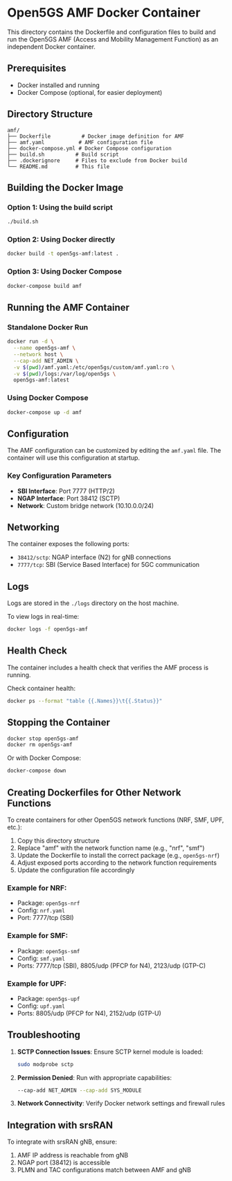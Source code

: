 # Open5GS AMF Docker Container

This directory contains the Dockerfile and configuration files to build and run the Open5GS AMF (Access and Mobility Management Function) as an independent Docker container.

## Prerequisites

- Docker installed and running
- Docker Compose (optional, for easier deployment)

## Directory Structure

```
amf/
├── Dockerfile          # Docker image definition for AMF
├── amf.yaml           # AMF configuration file
├── docker-compose.yml # Docker Compose configuration
├── build.sh          # Build script
├── .dockerignore     # Files to exclude from Docker build
└── README.md         # This file
```

## Building the Docker Image

### Option 1: Using the build script
```bash
./build.sh
```

### Option 2: Using Docker directly
```bash
docker build -t open5gs-amf:latest .
```

### Option 3: Using Docker Compose
```bash
docker-compose build amf
```

## Running the AMF Container

### Standalone Docker Run
```bash
docker run -d \
  --name open5gs-amf \
  --network host \
  --cap-add NET_ADMIN \
  -v $(pwd)/amf.yaml:/etc/open5gs/custom/amf.yaml:ro \
  -v $(pwd)/logs:/var/log/open5gs \
  open5gs-amf:latest
```

### Using Docker Compose
```bash
docker-compose up -d amf
```

## Configuration

The AMF configuration can be customized by editing the `amf.yaml` file. The container will use this configuration at startup.

### Key Configuration Parameters

- **SBI Interface**: Port 7777 (HTTP/2)
- **NGAP Interface**: Port 38412 (SCTP)
- **Network**: Custom bridge network (10.10.0.0/24)

## Networking

The container exposes the following ports:
- `38412/sctp`: NGAP interface (N2) for gNB connections
- `7777/tcp`: SBI (Service Based Interface) for 5GC communication

## Logs

Logs are stored in the `./logs` directory on the host machine.

To view logs in real-time:
```bash
docker logs -f open5gs-amf
```

## Health Check

The container includes a health check that verifies the AMF process is running.

Check container health:
```bash
docker ps --format "table {{.Names}}\t{{.Status}}"
```

## Stopping the Container

```bash
docker stop open5gs-amf
docker rm open5gs-amf
```

Or with Docker Compose:
```bash
docker-compose down
```

## Creating Dockerfiles for Other Network Functions

To create containers for other Open5GS network functions (NRF, SMF, UPF, etc.):

1. Copy this directory structure
2. Replace "amf" with the network function name (e.g., "nrf", "smf")
3. Update the Dockerfile to install the correct package (e.g., `open5gs-nrf`)
4. Adjust exposed ports according to the network function requirements
5. Update the configuration file accordingly

### Example for NRF:
- Package: `open5gs-nrf`
- Config: `nrf.yaml`
- Port: 7777/tcp (SBI)

### Example for SMF:
- Package: `open5gs-smf`
- Config: `smf.yaml`
- Ports: 7777/tcp (SBI), 8805/udp (PFCP for N4), 2123/udp (GTP-C)

### Example for UPF:
- Package: `open5gs-upf`
- Config: `upf.yaml`
- Ports: 8805/udp (PFCP for N4), 2152/udp (GTP-U)

## Troubleshooting

1. **SCTP Connection Issues**: Ensure SCTP kernel module is loaded:
   ```bash
   sudo modprobe sctp
   ```

2. **Permission Denied**: Run with appropriate capabilities:
   ```bash
   --cap-add NET_ADMIN --cap-add SYS_MODULE
   ```

3. **Network Connectivity**: Verify Docker network settings and firewall rules

## Integration with srsRAN

To integrate with srsRAN gNB, ensure:
1. AMF IP address is reachable from gNB
2. NGAP port (38412) is accessible
3. PLMN and TAC configurations match between AMF and gNB
